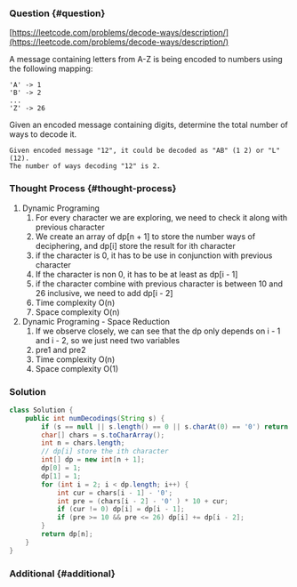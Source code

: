 ### Question {#question}

[https://leetcode.com/problems/decode-ways/description/](https://leetcode.com/problems/decode-ways/description/)

A message containing letters from A-Z is being encoded to numbers using the following mapping:

```
'A' -> 1
'B' -> 2
...
'Z' -> 26
```

Given an encoded message containing digits, determine the total number of ways to decode it.

```
Given encoded message "12", it could be decoded as "AB" (1 2) or "L" (12).
The number of ways decoding "12" is 2.
```

### Thought Process {#thought-process}

1. Dynamic Programing
   1. For every character we are exploring, we need to check it along with previous character
   2. We create an array of dp\[n + 1\] to store the number ways of deciphering, and dp\[i\] store the result for ith character
   3. if the character is 0, it has to be use in conjunction with previous character
   4. If the character is non 0, it has to be at least as dp\[i - 1\]
   5. if the character combine with previous character is between 10 and 26 inclusive, we need to add dp\[i - 2\]
   6. Time complexity O\(n\)
   7. Space complexity O\(n\)
2. Dynamic Programing - Space Reduction
   1. If we observe closely, we can see that the dp only depends on i - 1 and i - 2, so we just need two variables
   2. pre1 and pre2
   3. Time complexity O\(n\)
   4. Space complexity O\(1\)

### Solution

```java
class Solution {
    public int numDecodings(String s) {
        if (s == null || s.length() == 0 || s.charAt(0) == '0') return 0;
		char[] chars = s.toCharArray();
        int n = chars.length;
        // dp[i] store the ith character
		int[] dp = new int[n + 1];
        dp[0] = 1;
        dp[1] = 1;
        for (int i = 2; i < dp.length; i++) {
            int cur = chars[i - 1] - '0';
            int pre = (chars[i - 2] - '0' ) * 10 + cur;
            if (cur != 0) dp[i] = dp[i - 1];
            if (pre >= 10 && pre <= 26) dp[i] += dp[i - 2];
        }
        return dp[n];
    }
}
```

### Additional {#additional}



